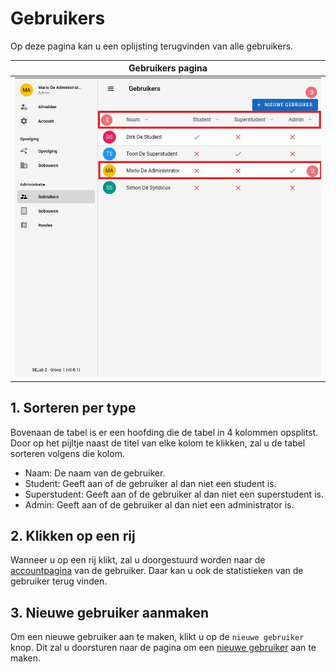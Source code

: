# Gebruikers

Op deze pagina kan u een oplijsting terugvinden van alle gebruikers.

|                Gebruikers pagina                |
|:-----------------------------------------------:|
| ![](../../assets/administration/gebruikers.jpg) |

## 1. Sorteren per type
Bovenaan de tabel is er een hoofding die de tabel in 4 kolommen opsplitst.
Door op het pijltje naast de titel van elke kolom te klikken, zal u de tabel
sorteren volgens die kolom.

- Naam: De naam van de gebruiker.
- Student: Geeft aan of de gebruiker al dan niet een student is.
- Superstudent: Geeft aan of de gebruiker al dan niet een superstudent is.
- Admin: Geeft aan of de gebruiker al dan niet een administrator is.

## 2. Klikken op een rij
Wanneer u op een rij klikt, zal u doorgestuurd worden naar de [accountpagina](../account/account.md)
van de gebruiker. Daar kan u ook de statistieken van de gebruiker terug vinden.

## 3. Nieuwe gebruiker aanmaken
Om een nieuwe gebruiker aan te maken, klikt u op de `nieuwe gebruiker` knop. Dit zal u doorsturen
naar de pagina om een [nieuwe gebruiker](../create/create_gebruikers.md) aan te maken.
